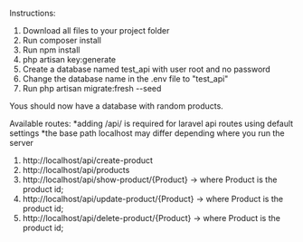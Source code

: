 Instructions:
1. Download all files to your project folder
2. Run composer install 
3. Run npm install
4. php artisan key:generate
5. Create a database named test_api with user root and no password
6. Change the database name in the .env file to "test_api"
7. Run php artisan migrate:fresh --seed

Yous should now have a database with random products.

Available routes: 
*adding /api/ is required for laravel api routes using default settings
*the base path localhost may differ depending where you run the server

1. http://localhost/api/create-product
2. http://localhost/api/products
3. http://localhost/api/show-product/{Product}  -> where Product is the product id;
4. http://localhost/api/update-product/{Product}  -> where Product is the product id;
5. http://localhost/api/delete-product/{Product}  -> where Product is the product id;



